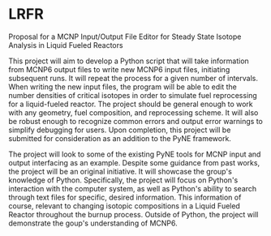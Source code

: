 
# LRFR

Proposal for a MCNP Input/Output File Editor for Steady State Isotope Analysis in Liquid Fueled Reactors

This project will aim to develop a Python script that will take information from MCNP6 output files to write new MCNP6 input files, initiating subsequent runs. It will repeat the process for a given number of intervals. When writing the new input files, the program will be able to edit the number densities of critical isotopes in order to simulate fuel reprocessing for a liquid-fueled reactor. The project should be general enough to work with any geometry, fuel composition, and reprocessing scheme. It will also be robust enough to recognize common errors and output error warnings to simplify debugging for users. Upon completion, this project will be submitted for consideration as an addition to the PyNE framework.

The project will look to some of the existing PyNE tools for MCNP input and output interfacing as an example. Despite some guidance from past works, the project will be an original initiative. It will showcase the group's knowledge of Python. Specifically, the project will focus on Python's interaction with the computer system, as well as Python's ability to search through text files for specific, desired information. This information of course, relevant to changing isotopic compositions in a Liquid Fueled Reactor throughout the burnup process. Outside of Python, the project will demonstrate the goup's understanding of MCNP6.
